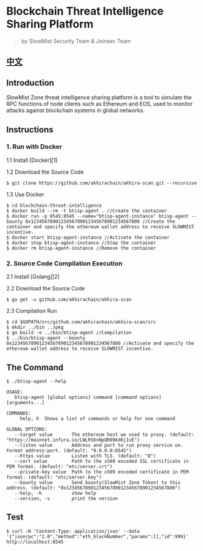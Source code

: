 # Blockchain Threat Intelligence Sharing Platform

> by SlowMist Security Team & Joinsec Team

## [中文](./README.md)

## Introduction

SlowMist Zone threat intelligence sharing platform is a tool to simulate the RPC functions of node clients such as Ethereum and EOS, used to monitor attacks against blockchain systems in global networks.

## Instructions

### 1. Run with Docker
1.1 Install  [Docker][1]

1.2 Download the Source Code

```
$ git clone https://github.com/akhirachain/akhira-scan.git --recursive
```

1.3 Use Docker

```
$ cd blockchain-threat-intelligence
$ docker build --rm -t btisp-agent . //Create the container
$ docker run -p 8545:8545 --name="btisp-agent-instance" btisp-agent --bounty 0x1234567890123456789012345678901234567800 //Create the container and specify the ethereum wallet address to receive SLOWMIST incentive.
$ docker start btisp-agent-instance //Activate the container
$ docker stop btisp-agent-instance //Stop the container
$ docker rm btisp-agent-instance //Remove the container
```

### 2. Source Code Compilation Execution
2.1 Install [Golang][2]

2.2 Download the Source Code

```
$ go get -u github.com/akhirachain/akhira-scan
```

2.3 Compilation Run

```
$ cd $GOPATH/src/github.com/akhirachain/akhira-scan/src
$ mkdir ../bin ../pkg
$ go build -o ../bin/btisp-agent //Compilation
$ ../bin/btisp-agent --bounty 0x1234567890123456789012345678901234567800 //Activate and specify the ethereum wallet address to receive SLOWMIST incentive.
```

## The Command

```
$ ./btisp-agent --help

USAGE:
   btisp-agent [global options] command [command options] [arguments...]

COMMANDS:
     help, h  Shows a list of commands or help for one command

GLOBAL OPTIONS:
   --target value       The ethereum host we used to proxy. (default: "https://mainnet.infura.io/LWLRS6nNpQR09kd6j1vE")
   --listen value       Address and port to run proxy service on. Format address:port. (default: "0.0.0.0:8545")
   --https value        Listen with TLS. (default: "0")
   --cert value         Path to the x509 encoded SSL certificate in PEM format. (default: "etc/server.crt")
   --private-key value  Path to the x509 encoded certificate in PEM format. (default: "etc/server.key")
   --bounty value       Send bounty(SlowMist Zone Token) to this address. (default: "0x1234567890123456789012345678901234567800")
   --help, -h           show help
   --version, -v        print the version
```

## Test

```
$ curl -H 'Content-Type: application/json' --data '{"jsonrpc":"2.0","method":"eth_blockNumber","params":[],"id":999}' http://localhost:8545
```
